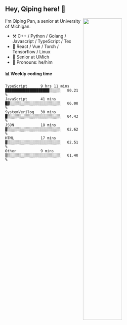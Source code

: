

## Hey, Qiping here! :wave:

[<img align="right" width="50%" src="https://github-readme-stats.vercel.app/api?username=ppppqp&theme=dark&show_icons=true">](https://metrics.lecoq.io/ppppqp?template=classic)


I'm Qiping Pan, a senior at University of Michigan.

-   :hammer_and_pick: C++ / Python / Golang / Javascript / TypeScript / Tex
-   :pencil: React / Vue / Torch / Tensorflow / Linux 
-   :seedling: Senior at UMich
-   :man: Pronouns: he/him



#### :bar_chart: Weekly coding time

<!--START_SECTION:waka-->

```text
TypeScript      9 hrs 11 mins   ████████████████████░░░░░   80.21 %
JavaScript      41 mins         █▓░░░░░░░░░░░░░░░░░░░░░░░   06.00 %
SystemVerilog   30 mins         █░░░░░░░░░░░░░░░░░░░░░░░░   04.43 %
JSON            18 mins         ▓░░░░░░░░░░░░░░░░░░░░░░░░   02.62 %
HTML            17 mins         ▓░░░░░░░░░░░░░░░░░░░░░░░░   02.51 %
Other           9 mins          ▒░░░░░░░░░░░░░░░░░░░░░░░░   01.40 %
```

<!--END_SECTION:waka-->
